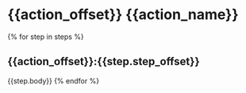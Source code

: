 # {{action_offset}} {{action_name}}
{% for step in steps %}
## {{action_offset}}:{{step.step_offset}}
{{step.body}}
{% endfor %}
